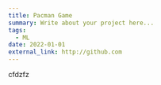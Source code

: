 ```yaml
---
title: Pacman Game
summary: Write about your project here...
tags:
  - ML
date: 2022-01-01
external_link: http://github.com
---
```

cfdzfz